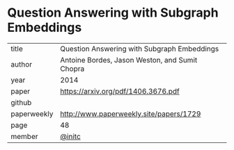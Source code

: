 # Question Answering with Subgraph Embeddings

|  |  |
| :--- | :--- |
| title | Question Answering with Subgraph Embeddings |
| author | Antoine Bordes, Jason Weston, and Sumit Chopra |
| year | 2014 |
| paper |   https://arxiv.org/pdf/1406.3676.pdf |
| github |  |
| paperweekly | http://www.paperweekly.site/papers/1729 |
| page | 48 |
| member | [@initc](https://github.com/initc) |